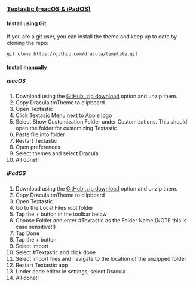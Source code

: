 ### [Textastic (macOS & iPadOS)](https://textasticapp.com)

#### Install using Git

If you are a git user, you can install the theme and keep up to date by cloning the repo:

    git clone https://github.com/dracula/template.git

#### Install manually

##### macOS

1. Download using the [GitHub .zip download](https://github.com/dracula/textastic/archive/master.zip) option and unzip them.
2. Copy Dracula.tmTheme to clipboard
2. Open Textastic
3. Click Textasic Menu next to Apple logo
4. Select Show Customization Folder under Customizations. This should open the folder for customizing Textastic
5. Paste file into folder
6. Restart Textastic
7. Open preferences
8. Select themes and select Dracula
9. All done!!

##### iPadOS
1. Download using the [GitHub .zip download](https://github.com/dracula/textastic/archive/master.zip) option and unzip them.
2. Copy Dracula.tmTheme to clipboard
3. Open Textastic
4. Go to the Local Files root folder
5. Tap the + button in the toolbar below
6. Choose Folder and enter #Textastic as the Folder Name (NOTE this is case sensitive!!)
7. Tap Done
9. Tap the + button
10. Select import
11. Select #Textastic and click done
12. Select import files and navigate to the location of the unzipped folder 
13. Restart Textastic app
14. Under code editor in settings, select Dracula
15. All done!!
